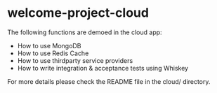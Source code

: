welcome-project-cloud
=====================

The following functions are demoed in the cloud app:

* How to use MongoDB
* How to use Redis Cache
* How to use thirdparty service providers
* How to write integration & acceptance tests using Whiskey

For more details please check the README file in the cloud/ directory.
